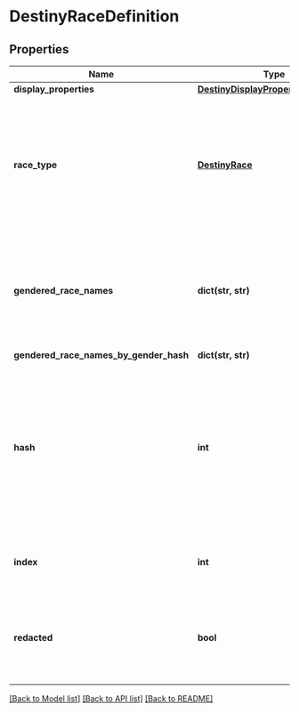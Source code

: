# DestinyRaceDefinition

## Properties
Name | Type | Description | Notes
------------ | ------------- | ------------- | -------------
**display_properties** | [**DestinyDisplayPropertiesDefinition**](DestinyDisplayPropertiesDefinition.md) |  | [optional] 
**race_type** | [**DestinyRace**](DestinyRace.md) | An enumeration defining the existing, known Races/Species for player characters. This value will be the enum value matching this definition. | [optional] 
**gendered_race_names** | **dict(str, str)** | A localized string referring to the singular form of the Race&#39;s name when referred to in gendered form. Keyed by the DestinyGender. | [optional] 
**gendered_race_names_by_gender_hash** | **dict(str, str)** |  | [optional] 
**hash** | **int** | The unique identifier for this entity. Guaranteed to be unique for the type of entity, but not globally.  When entities refer to each other in Destiny content, it is this hash that they are referring to. | [optional] 
**index** | **int** | The index of the entity as it was found in the investment tables. | [optional] 
**redacted** | **bool** | If this is true, then there is an entity with this identifier/type combination, but BNet is not yet allowed to show it. Sorry! | [optional] 

[[Back to Model list]](../README.md#documentation-for-models) [[Back to API list]](../README.md#documentation-for-api-endpoints) [[Back to README]](../README.md)


